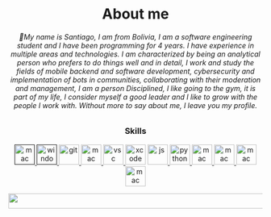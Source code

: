 
      
<div align="center">
 <h1>About me</h1>
  <h6> 👋My name is Santiago, I am from Bolivia, I am a software engineering student and I have been programming for 4 years. I have experience in multiple areas and technologies. I am characterized by being an analytical person who prefers to do things well and in detail, I work and study the fields of mobile backend and software development, cybersecurity and implementation of bots in communities, collaborating with their moderation and management, I am a person Disciplined, I like going to the gym, it is part of my life, I consider myself a good leader and I like to grow with the people I work with. Without more to say about me, I leave you my profile.
        
 </h6>
</div>

<div align="center">
 <h3>Skills</h3>
<p align="center"> <a href=" " target="_blank" rel="noreferrer"> <img src="https://cdn-icons-png.freepik.com/512/2/2235.png" alt="mac" width="40" height="40"/> </a> <a href=" " target="_blank" rel="noreferrer"> <img src="https://upload.wikimedia.org/wikipedia/commons/thumb/5/5f/Windows_logo_-_2012.svg/768px-Windows_logo_-_2012.svg.png" alt="window" width="40" height="40"/> </a> <a href="https://git-scm.com/" target="_blank" rel="noreferrer"> <img src="https://git-scm.com/images/logos/downloads/Git-Icon-1788C.png" alt="git" width="40" height="40"/> </a> <a href="https://www.kali.org/" target="_blank" rel="noreferrer"> <img src="https://store-images.s-microsoft.com/image/apps.26197.14261911708180816.c01bff75-7a55-49bc-bee2-a833cb67216d.21700488-d81b-48e0-bbf7-1d7f90afd071" alt="mac" width="40" height="40"/></a><a href="https://code.visualstudio.com/" target="_blank" rel="noreferrer"> <img src="https://upload.wikimedia.org/wikipedia/commons/thumb/9/9a/Visual_Studio_Code_1.35_icon.svg/2048px-Visual_Studio_Code_1.35_icon.svg.png" alt="vsc" width="40" height="40"/> </a> <a href="https://developer.apple.com/xcode/" target="_blank" rel="noreferrer"> <img src="https://is1-ssl.mzstatic.com/image/thumb/Purple116/v4/d0/3b/25/d03b25fa-e4af-f489-df82-9188f9135a66/Xcode-85-220-0-4-2x-sRGB.png/1200x630bb.png" alt="xcode" width="40" height="40"/></a> <a href="https://developer.mozilla.org/es/docs/Web/JavaScript" target="_blank" rel="noreferrer"> <img src="https://upload.wikimedia.org/wikipedia/commons/thumb/9/99/Unofficial_JavaScript_logo_2.svg/1200px-Unofficial_JavaScript_logo_2.svg.png" alt="js" width="40" height="40"/> </a> <a href="https://www.python.org/" target="_blank" rel="noreferrer"> <img src="https://upload.wikimedia.org/wikipedia/commons/thumb/0/0a/Python.svg/640px-Python.svg.png" alt="python" width="40" height="40"/> </a> <a href="https://nodejs.org/en" target="_blank" rel="noreferrer"> <img src="https://cdn-icons-png.flaticon.com/512/919/919825.png" alt="mac" width="40" height="40"/> </a> <a href="https://www.electronjs.org/es/" target="_blank" rel="noreferrer"> <img src="https://upload.wikimedia.org/wikipedia/commons/thumb/9/91/Electron_Software_Framework_Logo.svg/1200px-Electron_Software_Framework_Logo.svg.png" alt="mac" width="40" height="40"/> </a> <a href="https://www.mongodb.com/es" target="_blank" rel="noreferrer"> <img src="https://www.opc-router.de/wp-content/uploads/2021/03/mongodb_thumbnail.png" alt="mac" width="40" height="40"/> </a> <a href="https://es.wikipedia.org/wiki/SQL" target="_blank" rel="noreferrer"> <img src="https://www.pontia.tech/wp-content/uploads/2023/06/Imagen1.png" alt="mac" width="40" height="40"/> </a> 
 </div>

<p align="center"> <img src="https://img.wattpad.com/686962e3eadf520a3e268ab3d13ac91b184f7ee2/68747470733a2f2f73332e616d617a6f6e6177732e636f6d2f776174747061642d6d656469612d736572766963652f53746f7279496d6167652f356f476834446c444173395361413d3d2d313036353636353630392e313637633064643963616639356132663330383737343939313335312e676966" width="1000" height="30"/>
